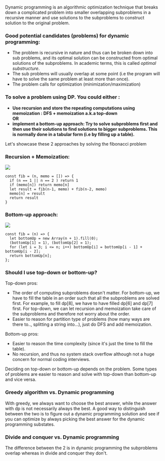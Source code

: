 Dynamic programming is an algorithmic optimization technique that breaks down a complicated problem into smaller overlapping subproblems in a recursive manner and use solutions to the subproblems to construct solution to the original problem.

### Good potential candidates (problems) for dynamic programming: 
- The problem is recursive in nature and thus can be broken down into sub problems, and its optimal solution can be constructed from optimal solutions of the subproblems. In academic terms, this is called <em>optimal substructure</em>.
- The sub problems will usually overlap at some point (i.e the program will have to solve the same problem at least more than once).
- The problem calls for optimization (minimization/maximization)

### To solve a problem using DP. You could either :
<b>
<ul>
  <li> Use recursion and store the repeating computations using memoization : DFS + memoization a.k.a top-down</li>
  OR
  <li> implement a bottom-up approach: Try to solve subproblems first and then use their solutions to find solutions to bigger subproblems. This is normally done in a tabular form (i.e by filling up a table).</li>
</ul>
</b>

Let's showcase these 2 approaches by solving the fibonacci problem

### Recursion + Memoization:
<img src='https://algomonster.s3.us-east-2.amazonaws.com/fib.002.png' />

```
const fib = (n, memo = []) => {
  if (n == 1 || n == 2 ) return 1
  if (memo[n]) return memo[n]
  let result = fib(n-1, memo) + fib(n-2, memo)
  memo[n] = result
  return result
}
```

### Bottom-up approach:
<img src='https://algomonster.s3.us-east-2.amazonaws.com/dynamic_programming/fibonacci.png' />

```
const fib = (n) => {
  let bottomUp = new Array(n + 1).fill(0);
  (bottomUp[1] = 1), (bottomUp[2] = 1);
  for (let i = 3; i <= n; i++) bottomUp[i] = bottomUp[i - 1] + bottomUp[i - 2];
  return bottomUp[n];
};
```
### Should I use top-down or bottom-up?

Top-down pros:
<ul>
  <li> The order of computing subproblems doesn't matter. For bottom-up, we have to fill the table in an order such that all the subproblems are solved first. For example, to fill dp[8], we have to have filled dp[6] and dp[7] first. For top-down, we can let recursion and memoization take care of the subproblems and therefore not worry about the order.</li> 
  <li> Easier to reason for partition type of problems (how many ways are there to.., splitting a string into...), just do DFS and add memoization.</li>
</ul>

Bottom-up pros:
<ul>
  <li> Easier to reason the time complexity (since it's just the time to fill the table).</li> 
  <li> No recursion, and thus no system stack overflow although not a huge concern for normal coding interviews.</li> 
</ul>
Deciding on top-down or bottom-up depends on the problem. Some types of problems are easier to reason and solve with top-down than bottom-up and vice versa.

  ### Greedy algorithm vs. Dynamic programming

With greedy, we always want to choose the best answer, while the answer with dp is not necessarily always the best. A good way to distinguish between the two is to figure out a dynamic programming solution and see if you can optimize by always picking the best answer for the dynamic programming substates.

### Divide and conquer vs. Dynamic programming

The difference between the 2 is in dynamic programming the subproblems overlap whereas in divide and conquer they don't.
